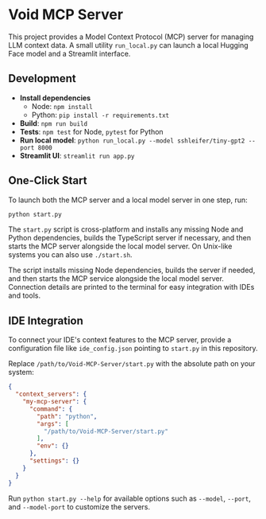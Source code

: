 # Void MCP Server

This project provides a Model Context Protocol (MCP) server for managing LLM context data. A small utility `run_local.py` can launch a local Hugging Face model and a Streamlit interface.

## Development

- **Install dependencies**
  - Node: `npm install`
  - Python: `pip install -r requirements.txt`
- **Build**: `npm run build`
- **Tests**: `npm test` for Node, `pytest` for Python
- **Run local model**: `python run_local.py --model sshleifer/tiny-gpt2 --port 8000`
- **Streamlit UI**: `streamlit run app.py`

## One-Click Start

To launch both the MCP server and a local model server in one step, run:

```bash
python start.py
```

The `start.py` script is cross-platform and installs any missing Node and
Python dependencies, builds the TypeScript server if necessary, and then starts
the MCP server alongside the local model server. On Unix-like systems you can
also use `./start.sh`.

The script installs missing Node dependencies, builds the server if needed, and then starts the MCP service alongside the local model server. Connection details are printed to the terminal for easy integration with IDEs and tools.

## IDE Integration

To connect your IDE's context features to the MCP server, provide a configuration file like `ide_config.json` pointing to `start.py` in this repository.

Replace `/path/to/Void-MCP-Server/start.py` with the absolute path on your system:

```json
{
  "context_servers": {
    "my-mcp-server": {
      "command": {
        "path": "python",
        "args": [
          "/path/to/Void-MCP-Server/start.py"
        ],
        "env": {}
      },
      "settings": {}
    }
  }
}
```

Run `python start.py --help` for available options such as `--model`, `--port`, and `--model-port` to customize the servers.
